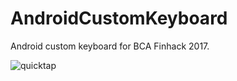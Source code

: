 # AndroidCustomKeyboard

Android custom keyboard for BCA Finhack 2017.

![quicktap](https://user-images.githubusercontent.com/26213148/65899880-e07c5400-e3de-11e9-9575-355a832b5548.jpeg)
